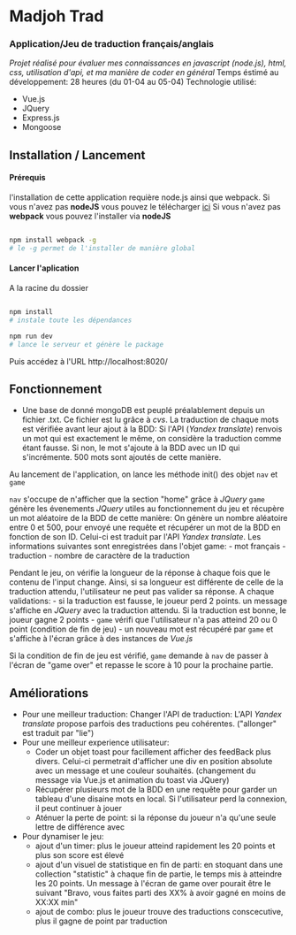 # Madjoh Trad
### Application/Jeu de traduction français/anglais

*Projet réalisé pour évaluer mes connaissances en javascript (node.js), html, css, utilisation d'api, et ma manière de coder en général*
Temps éstimé au développement: 28 heures (du 01-04 au 05-04)
Technologie utilisé:
- Vue.js
- JQuery
- Express.js
- Mongoose

## Installation / Lancement

#### Prérequis

l'installation de cette application requière node.js ainsi que webpack.
Si vous n'avez pas __nodeJS__ vous pouvez le télécharger [ici](https://nodejs.org/en/ "nodeJS")
Si vous n'avez pas __webpack__ vous pouvez l'installer via __nodeJS__

```bash

npm install webpack -g
# le -g permet de l'installer de manière global

```

#### Lancer l'aplication

A la racine du dossier

```bash

npm install
# instale toute les dépendances

npm run dev
# lance le serveur et génère le package

```
Puis accédez à l'URL http://localhost:8020/

## Fonctionnement

- Une base de donné mongoDB est peuplé préalablement depuis un fichier .txt. Ce fichier est lu grâce à *cvs*. La traduction de chaque mots est vérifiée avant leur ajout à la BDD: Si l'API (*Yandex translate*) renvois un mot qui est exactement le même, on considère la traduction comme étant fausse. Si non, le mot s'ajoute à la BDD avec un ID qui s'incrémente. 500 mots sont ajoutés de cette manière.

Au lancement de l'application, on lance les méthode init() des objet `nav` et `game`

`nav` s'occupe de n'afficher que la section "home" grâce à *JQuery*
`game` génère les évenements *JQuery* utiles au fonctionnement du jeu et récupère un mot aléatoire de la BDD de cette manière:
On génère un nombre aléatoire entre 0 et 500, pour envoyé une requête et récupérer un mot de la BDD en fonction de son ID. Celui-ci est traduit par l'API *Yandex translate*. Les informations suivantes sont enregistrées dans l'objet game:
	- mot français
	- traduction
	- nombre de caractère de la traduction

Pendant le jeu, on vérifie la longueur de la réponse à chaque fois que le contenu de l'input change. Ainsi, si sa longueur est différente de celle de la traduction attendu, l'utilisateur ne peut pas valider sa réponse.
A chaque validations:
	- si la traduction est fausse, le joueur perd 2 points. un message s'affiche en *JQuery* avec la traduction attendu. Si la traduction est bonne, le joueur gagne 2 points
	- `game` vérifi que l'utilisateur n'a pas atteind 20 ou 0 point (condition de fin de jeu)
	- un nouveau mot est récupéré par `game` et s'affiche à l'écran grâce à des instances de *Vue.js*

Si la condition de fin de jeu est vérifié, `game` demande à `nav` de passer à l'écran de "game over" et repasse le score à 10 pour la prochaine partie.

## Améliorations

- Pour une meilleur traduction: Changer l'API de traduction: L'API *Yandex translate* propose parfois des traductions peu cohérentes. ("allonger" est traduit par "lie")
- Pour une meilleur experience utilisateur:
	- Coder un objet toast pour facillement afficher des feedBack plus divers. Celui-ci permetrait d'afficher une div en position absolute avec un message et une couleur souhaités. (changement du message via Vue.js et animation du toast via JQuery)
	- Récupérer plusieurs mot de la BDD en une requête pour garder un tableau d'une disaine mots en local. Si l'utilisateur perd la connexion, il peut continuer à jouer
	- Aténuer la perte de point: si la réponse du joueur n'a qu'une seule lettre de différence avec 
- Pour dynamiser le jeu:
	- ajout d'un timer: plus le joueur atteind rapidement les 20 points et plus son score est élevé
	- ajout d'un visuel de statistique en fin de parti: en stoquant dans une collection "statistic" à chaque fin de partie, le temps mis à atteindre les 20 points. Un message à l'écran de game over pourait être le suivant "Bravo, vous faites parti des XX% à avoir gagné en moins de XX:XX min"
	- ajout de combo: plus le joueur trouve des traductions conscecutive, plus il gagne de point par traduction
